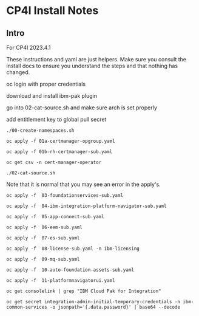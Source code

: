 # CP4I Install Notes
## Intro
For CP4I 2023.4.1

These instructions and yaml are just helpers. Make sure you consult the install docs to ensure you understand the steps and that nothing has changed.

oc login with proper credentials

download and install ibm-pak plugin

go into 02-cat-source.sh and make sure arch is set properly


add entitlement key to global pull secret

`./00-create-namespaces.sh`

`oc apply -f 01a-certmanager-opgroup.yaml`

`oc apply -f 01b-rh-certmanager-sub.yaml`

`oc get csv -n cert-manager-operator`

`./02-cat-source.sh`

Note that it is normal that you may see an error in the apply's.

`oc apply -f  03-foundationservices-sub.yaml`

`oc apply -f  04-ibm-integration-platform-navigator-sub.yaml`

`oc apply -f  05-app-connect-sub.yaml`

`oc apply -f  06-eem-sub.yaml`

`oc apply -f  07-es-sub.yaml`

`oc apply -f  08-license-sub.yaml -n ibm-licensing` 

`oc apply -f  09-mq-sub.yaml`

`oc apply -f  10-auto-foundation-assets-sub.yaml`

`oc apply -f  11-platformnavigatorui.yaml`

`oc get consolelink | grep "IBM Cloud Pak for Integration"`

`oc get secret integration-admin-initial-temporary-credentials -n ibm-common-services -o jsonpath='{.data.password}' | base64 --decode`

